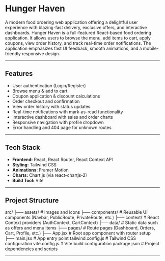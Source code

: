 # Hunger Haven

A modern food ordering web application offering a delightful user experience with blazing-fast delivery, exclusive offers, and interactive dashboards. Hunger Haven is a full-featured React-based food ordering application. It allows users to browse the menu, add items to cart, apply coupons, view order history, and track real-time order notifications. The application emphasizes fast UI feedback, smooth animations, and a mobile-friendly responsive design.

---

## Features

- User authentication (Login/Register)
- Browse menu & add to cart
- Coupon application & discount calculations
- Order checkout and confirmation
- View order history with status updates
- Real-time notifications with mark-as-read functionality
- Interactive dashboard with sales and order charts
- Responsive navigation with profile dropdown
- Error handling and 404 page for unknown routes

---

## Tech Stack

- **Frontend:** React, React Router, React Context API
- **Styling:** Tailwind CSS
- **Animations:** Framer Motion
- **Charts:** Chart.js (via react-chartjs-2)
- **Build Tool:** Vite

---

## Project Structure
src/
├── assets/           # Images and icons
├── components/       # Reusable UI components (Navbar, PublicRoute, PrivateRoute, etc.)
├── context/          # React Context providers (AuthContext, CartContext)
├── data/             # Static data such as offers and menu items
├── pages/            # Route pages (Dashboard, Orders, Cart, Profile, etc.)
├── App.jsx           # Root app component with router setup
├── main.jsx          # App entry point
tailwind.config.js    # Tailwind CSS configuration
vite.config.js        # Vite build configuration
package.json          # Project dependencies and scripts


---

